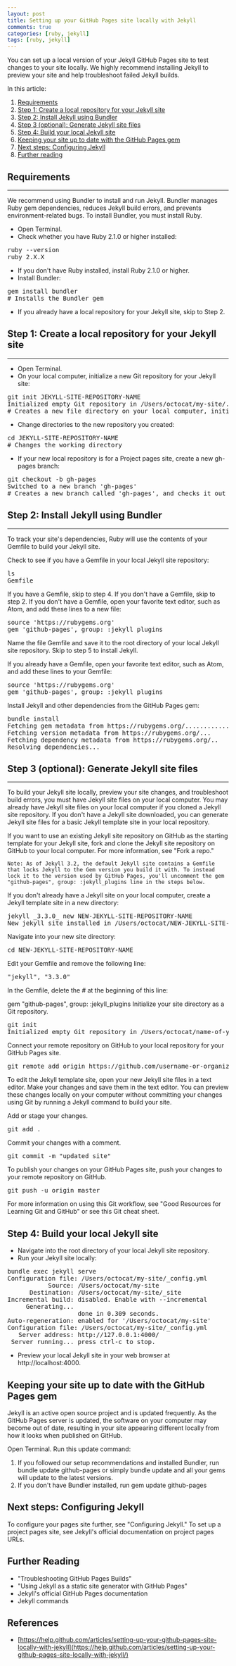 ```yaml
---
layout: post
title: Setting up your GitHub Pages site locally with Jekyll
comments: true
categories: [ruby, jekyll]
tags: [ruby, jekyll]
---
```


You can set up a local version of your Jekyll GitHub Pages site to test changes to your site locally. We highly recommend installing Jekyll to preview your site and help troubleshoot failed Jekyll builds.

In this article:

1. [Requirements](#Requirements)
2. [Step 1: Create a local repository for your Jekyll site](#step-1-create-a-local-repository-for-your-jekyll-site)
3. [Step 2: Install Jekyll using Bundler](#step-2-install-jekyll-using-bundler)
4. [Step 3 (optional): Generate Jekyll site files](#step-3-optional-generate-jekyll-site-files)
5. [Step 4: Build your local Jekyll site](#step-4-build-your-local-jekyll-site)
6. [Keeping your site up to date with the GitHub Pages gem](#keeping-your-site-up-to-date-with-the-github-pages-gem)
7. [Next steps: Configuring Jekyll](#next-steps-configuring-jekyll)
8. [Further reading](#further-reading)

## Requirements
---

We recommend using Bundler to install and run Jekyll. Bundler manages Ruby gem dependencies, reduces Jekyll build errors, and prevents environment-related bugs. To install Bundler, you must install Ruby.

+ Open Terminal.
+ Check whether you have Ruby 2.1.0 or higher installed:

<pre>
ruby --version
ruby 2.X.X
</pre>

* If you don't have Ruby installed, install Ruby 2.1.0 or higher.
* Install Bundler:

<pre>
gem install bundler
# Installs the Bundler gem
</pre>

* If you already have a local repository for your Jekyll site, skip to Step 2.

## Step 1: Create a local repository for your Jekyll site
---

+ Open Terminal.
+ On your local computer, initialize a new Git repository for your Jekyll site:

<pre>
git init JEKYLL-SITE-REPOSITORY-NAME
Initialized empty Git repository in /Users/octocat/my-site/.git/
# Creates a new file directory on your local computer, initialized as a Git repository
</pre>

+ Change directories to the new repository you created:

<pre>
cd JEKYLL-SITE-REPOSITORY-NAME
# Changes the working directory
</pre>

+ If your new local repository is for a Project pages site, create a new gh-pages branch:

<pre>
git checkout -b gh-pages
Switched to a new branch 'gh-pages'
# Creates a new branch called 'gh-pages', and checks it out
</pre>

## Step 2: Install Jekyll using Bundler
---

To track your site's dependencies, Ruby will use the contents of your Gemfile to build your Jekyll site.

Check to see if you have a Gemfile in your local Jekyll site repository:

<pre>
ls
Gemfile
</pre>

If you have a Gemfile, skip to step 4. If you don't have a Gemfile, skip to step 2.
If you don't have a Gemfile, open your favorite text editor, such as Atom, and add these lines to a new file:

<pre>
source 'https://rubygems.org'
gem 'github-pages', group: :jekyll_plugins
</pre>

Name the file Gemfile and save it to the root directory of your local Jekyll site repository. Skip to step 5 to install Jekyll.

If you already have a Gemfile, open your favorite text editor, such as Atom, and add these lines to your Gemfile:

<pre>
source 'https://rubygems.org'
gem 'github-pages', group: :jekyll_plugins
</pre>

Install Jekyll and other dependencies from the GitHub Pages gem:

<pre>
bundle install
Fetching gem metadata from https://rubygems.org/............
Fetching version metadata from https://rubygems.org/...
Fetching dependency metadata from https://rubygems.org/..
Resolving dependencies...
</pre>

## Step 3 (optional): Generate Jekyll site files
---

To build your Jekyll site locally, preview your site changes, and troubleshoot build errors, you must have Jekyll site files on your local computer. You may already have Jekyll site files on your local computer if you cloned a Jekyll site repository. If you don't have a Jekyll site downloaded, you can generate Jekyll site files for a basic Jekyll template site in your local repository.

If you want to use an existing Jekyll site repository on GitHub as the starting template for your Jekyll site, fork and clone the Jekyll site repository on GitHub to your local computer. For more information, see "Fork a repo."

`Note: As of Jekyll 3.2, the default Jekyll site contains a Gemfile that locks Jekyll to the Gem version you build it with. To instead lock it to the version used by GitHub Pages, you'll uncomment the gem "github-pages", group: :jekyll_plugins line in the steps below.`

If you don't already have a Jekyll site on your local computer, create a Jekyll template site in a new directory:

<pre>
jekyll _3.3.0_ new NEW-JEKYLL-SITE-REPOSITORY-NAME
New jekyll site installed in /Users/octocat/NEW-JEKYLL-SITE-REPOSITORY-NAME.
</pre>

Navigate into your new site directory:

<pre>
cd NEW-JEKYLL-SITE-REPOSITORY-NAME
</pre>

Edit your Gemfile and remove the following line:

<pre>
"jekyll", "3.3.0"
</pre>

In the Gemfile, delete the # at the beginning of this line:

gem "github-pages", group: :jekyll_plugins
Initialize your site directory as a Git repository.

<pre>
git init
Initialized empty Git repository in /Users/octocat/name-of-your-directory
</pre>

Connect your remote repository on GitHub to your local repository for your GitHub Pages site.

<pre>
git remote add origin https://github.com/username-or-organization-name/your-remote-repository-name
</pre>

To edit the Jekyll template site, open your new Jekyll site files in a text editor. Make your changes and save them in the text editor. You can preview these changes locally on your computer without committing your changes using Git by running a Jekyll command to build your site.

Add or stage your changes.

<pre>
git add .
</pre>

Commit your changes with a comment.

<pre>
git commit -m "updated site"
</pre>

To publish your changes on your GitHub Pages site, push your changes to your remote repository on GitHub.

<pre>
git push -u origin master
</pre>

For more information on using this Git workflow, see "Good Resources for Learning Git and GitHub" or see this Git cheat sheet.

## Step 4: Build your local Jekyll site

+ Navigate into the root directory of your local Jekyll site repository.
+ Run your Jekyll site locally:

<pre>
bundle exec jekyll serve
Configuration file: /Users/octocat/my-site/_config.yml
           Source: /Users/octocat/my-site
      Destination: /Users/octocat/my-site/_site
Incremental build: disabled. Enable with --incremental
     Generating...
                   done in 0.309 seconds.
Auto-regeneration: enabled for '/Users/octocat/my-site'
Configuration file: /Users/octocat/my-site/_config.yml
   Server address: http://127.0.0.1:4000/
 Server running... press ctrl-c to stop.
</pre>
+ Preview your local Jekyll site in your web browser at http://localhost:4000.


## Keeping your site up to date with the GitHub Pages gem

Jekyll is an active open source project and is updated frequently. As the GitHub Pages server is updated, the software on your computer may become out of date, resulting in your site appearing different locally from how it looks when published on GitHub.

Open Terminal.
Run this update command:
1. If you followed our setup recommendations and installed Bundler, run bundle update github-pages or simply bundle update and all your gems will update to the latest versions.
2. If you don't have Bundler installed, run gem update github-pages

## Next steps: Configuring Jekyll

To configure your pages site further, see "Configuring Jekyll." To set up a project pages site, see Jekyll's official documentation on project pages URLs.

## Further Reading

+ "Troubleshooting GitHub Pages Builds"
+ "Using Jekyll as a static site generator with GitHub Pages"
+ Jekyll's official GitHub Pages documentation
+ Jekyll commands

## References

+ [https://help.github.com/articles/setting-up-your-github-pages-site-locally-with-jekyll](https://help.github.com/articles/setting-up-your-github-pages-site-locally-with-jekyll/)